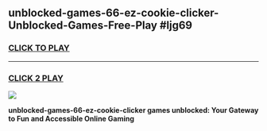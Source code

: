 
## unblocked-games-66-ez-cookie-clicker-Unblocked-Games-Free-Play #ljg69
<h3>
<a href="https://us.freeplayer.one?title=unblocked-games-66-ez-cookie-clicker&ref=9M">CLICK TO PLAY</a></h3>
<hr>

<h3>
<a href="https://us.freeplayer.one?title=unblocked-games-66-ez-cookie-clicker&ref=9M">CLICK 2 PLAY</a>
  
</h3>

<a href="https://us.freeplayer.one?title=unblocked-games-66-ez-cookie-clicker&ref=9M"><img src="https://clearcache.store/games.png"></a>


**unblocked-games-66-ez-cookie-clicker games unblocked: Your Gateway to Fun and Accessible Online Gaming**
